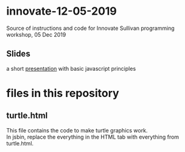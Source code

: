 # innovate-12-05-2019
Source of instructions and code for Innovate Sullivan programming workshop, 05 Dec 2019

## Slides

a short [presentation](https://docs.google.com/presentation/d/1G3ZPOtCJCUtviQLXGuoSYPIO3LPDh7fyg1CpABSeyUg) with basic javascript principles

# files in this repository

## turtle.html

This file contains the code to make turtle graphics work.  
In jsbin, replace the everything in the HTML tab with everything from turtle.html.
